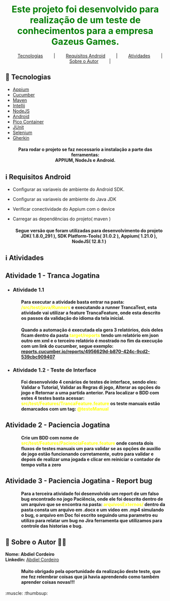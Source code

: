 <h1 align="center" style="color:green">
 Este projeto foi desenvolvido para realização de um teste de conhecimentos para a empresa Gazeus Games.
</h1>

<p align="center">
<a href="#rocket-tecnologia" style="margin-left: 30px; margin-right: 30px;">Tecnologias</a> |
<a href="#information_source-requisitos-android" style="margin-left: 30px; margin-right: 30px;">Requisitos Android</a> |
<a href="#information_source-atividades" style="margin-left: 30px; margin-right: 30px;">Atividades</a> |
<a href="#love_you_gesture-sobre-o-autor-technologist" style="margin-left: 30px; margin-right: 30px;">Sobre o Autor</a> |
</p>

## :rocket: Tecnologias

- [Appium](https://appium.io/)
- [Cucumber](http://cucumber.io/)
- [Maven](http://maven.apache.org/)
- [Intellij](http://www.jetbrains.com/idea/)
- [NodeJS](https://nodejs.org/en/)
- [Android](https://developer.android.com/studio)
- [Pico Container](http://picocontainer.com/introduction.html)
- [JUnit](https://junit.org/junit5/)
- [Selenium](https://www.selenium.dev/)
- [Gherkin](https://cucumber.io/docs/gherkin/)

<h4 align="center">
 Para rodar o projeto se faz necessario a instalação a parte das ferramentas:<br>APPIUM, NodeJs e Android. 
</h4>

## :information_source: Requisitos Android

* Configurar as variaveis de ambiente do Android SDK.
* Configurar as variaveis de ambiente do Java JDK
* Verificar conectividade do Appium com o device
* Carregar as dependências do projeto( maven )

  <h4 align="center">
  Segue versão que foram utilizadas para desenvolvimento do projeto JDK( 1.8.0_291 ), SDK Platform-Tools( 31.0.2 ), Appium( 1.21.0 ), NodeJS( 12.8.1 )
  </h4>

## :information_source: Atividades

<h2>Atividade 1 - Tranca Jogatina</h2>

- <h3>Atividade 1.1</h3>

<h4  align="left" style="margin-left: 50px;">
    Para executar a atividade basta entrar na pasta: 
    <label style="font-weight: bold; color:yellow;">/src/test/java/Runners</label> 
    e executando a runner TrancaTest, esta atividade vai utilizar a feature TrancaFeature, 
    onde esta descrito os passos da validação do idioma da tela inicial.
</h4> 

<h4 align="left" style="margin-left: 50px;">
 Quando a automação é executada ela gera 3 relatórios, dois deles ficam dentro da pasta 
    <label style="font-weight: bold; color:yellow;">target/reports</label> 
    tendo um relatório em json outro em xml e o terceiro relatório é mostrado no fim da execução com um link do cucumber, segue exemplo:
    <a href="https://reports.cucumber.io/reports/4956629d-b870-424c-9cd2-539cbc909407">reports.cucumber.io/reports/4956629d-b870-424c-9cd2-539cbc909407</a>
</h4>

- <h3>Atividade 1.2 - Teste de Interface</h3>

<h4  align="left" style="margin-left: 50px;">
    Foi desenvolvido 4 cenários de testes de interface, sendo eles: Validar o Tutorial, Validar as Regras di jogo, Alterar as opções do jogo e Retornar a uma partida anterior. 
    Para localizar o BDD com estes 4 testes basta acessar: <label style="font-weight: bold; color:yellow;">src/test/Features/TrancaFeature.feature</label> os teste manuais estão demarcados com um tag: <label style="font-weight: bold; color:yellow;">@testeManual</label>
</h4> 

<h2>Atividade 2 - Paciencia Jogatina</h2>

<h4  align="left" style="margin-left: 50px;">
    Crie um BDD com nome de <label style="font-weight: bold; color:yellow;">src/test/Features/PacienciaFeature.feature</label> onde consta dois fluxos de testes manuais um para validar se as opções de auxilio de jogo estão funcionando corretamente, outro para validar e depois de realizar uma jogada e clicar em reiniciar o contador de tempo volta a zero 
</h4> 

<h2>Atividade 3 - Paciencia Jogatina - Report bug</h2>

<h4  align="left" style="margin-left: 50px;">
  Para a terceira atividade foi desenvolvido um report de um falso bug encontrado no jogo Paciência, onde ele foi descrito dentro de um arquivo que se encontra na pasta: <label style="font-weight: bold; color:yellow;">arquivosExternos/</label>  
  dentro da pasta consta um arquivo em .docx e um video em .mp4 simulando o bug, o arquivo em Doc foi escrito seguindo uma parametro eu utilizo para relatar um bug no Jira ferramenta que utilizamos para controle das historias e bug.
</h4> 

## :love_you_gesture: Sobre o Autor :technologist:

<label style="font-weight: bold;">Nome: </label> <label style="font-weight: bold;">Abdiel Cordeiro</label> 
<br>
<label style="font-weight: bold;">Linkedin: </label> <a href="https://www.linkedin.com/in/abdiel-p-3a775910b/">Abdiel Cordeiro</a>


<h4  align="left" style="margin-left: 50px;">
    Muito obrigado pela oportunidade da realização deste teste, que me fez relembrar coisas que já havia aprendendo como também aprender coisas novas!!!  
</h4> 
:muscle: :thumbsup: